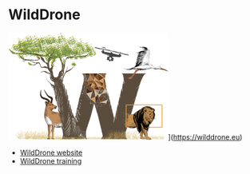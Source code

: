 # WildDrone
![WildDrone logo](WildDrone_Detailed_logo.png)](https://wilddrone.eu)

* [WildDrone website](https://wilddrone.eu)
* [WildDrone training](https://wilddrone.github.io/training)
